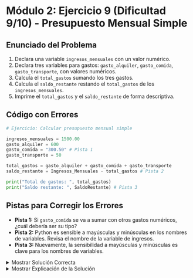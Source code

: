 # Módulo 2: Ejercicio 9 (Dificultad 9/10) - Presupuesto Mensual Simple

## Enunciado del Problema

1.  Declara una variable `ingresos_mensuales` con un valor numérico.
2.  Declara tres variables para gastos: `gasto_alquiler`, `gasto_comida`, `gasto_transporte`, con valores numéricos.
3.  Calcula el `total_gastos` sumando los tres gastos.
4.  Calcula el `saldo_restante` restando el `total_gastos` de los `ingresos_mensuales`.
5.  Imprime el `total_gastos` y el `saldo_restante` de forma descriptiva.

## Código con Errores

```python
# Ejercicio: Calcular presupuesto mensual simple

ingresos_mensuales = 1500.00
gasto_alquiler = 600
gasto_comida = "300.50" # Pista 1
gasto_transporte = 50

total_gastos = gasto_alquiler + gasto_comida + gasto_transporte
saldo_restante = Ingresos_Mensuales - total_gastos # Pista 2

print("Total de gastos: ", total_gastos)
print("Saldo restante: ", SaldoRestante) # Pista 3
```

## Pistas para Corregir los Errores

*   **Pista 1:** Si `gasto_comida` se va a sumar con otros gastos numéricos, ¿cuál debería ser su tipo?
*   **Pista 2:** Python es sensible a mayúsculas y minúsculas en los nombres de variables. Revisa el nombre de la variable de ingresos.
*   **Pista 3:** Nuevamente, la sensibilidad a mayúsculas y minúsculas es clave para los nombres de variables.

<details>
<summary>Mostrar Solución Correcta</summary>

```python
# Ejercicio: Calcular presupuesto mensual simple

ingresos_mensuales = 1500.00
gasto_alquiler = 600.00  # Es bueno ser consistente con flotantes si los ingresos lo son
gasto_comida = 300.50    # Convertir a flotante
gasto_transporte = 50.00 # Consistencia con flotantes

# La suma ahora es puramente aritmética
total_gastos = gasto_alquiler + gasto_comida + gasto_transporte

# Corregir el nombre de la variable de ingresos
saldo_restante = ingresos_mensuales - total_gastos

print("Total de gastos:", total_gastos)
print("Saldo restante:", saldo_restante) # Corregir el nombre de la variable de saldo
```

</details>

<details>
<summary>Mostrar Explicación de la Solución</summary>

Este ejercicio integra múltiples operaciones aritméticas y refuerza la atención a los tipos de datos y la sensibilidad a mayúsculas/minúsculas.

*   **Error 1 Corrección (Tipo incorrecto para `gasto_comida`):**
    *   El código original era `gasto_comida = "300.50"`.
    *   Esto asigna una cadena. Para sumarlo con otros gastos numéricos, debe ser un número (flotante en este caso, dado el valor).
    *   **Solución:** `gasto_comida = 300.50` (o `float("300.50")`).

*   **Error 2 Corrección (Nombre de variable incorrecto - mayúsculas):**
    *   El código original era `saldo_restante = Ingresos_Mensuales - total_gastos`.
    *   La variable de ingresos fue definida como `ingresos_mensuales` (minúsculas). Usar `Ingresos_Mensuales` (con mayúsculas) resultaría en un `NameError` porque esa variable no existe.
    *   **Solución:** `saldo_restante = ingresos_mensuales - total_gastos`

*   **Error 3 Corrección (Nombre de variable incorrecto - mayúsculas en `print`):**
    *   El código original era `print("Saldo restante: ", SaldoRestante)`.
    *   La variable que almacena el saldo fue definida como `saldo_restante` (minúsculas). Usar `SaldoRestante` (con mayúsculas) en el `print` también causaría un `NameError`.
    *   **Solución:** `print("Saldo restante:", saldo_restante)`

Adicionalmente, aunque no es un error de ejecución, es una buena práctica mantener la consistencia en los tipos de datos para valores monetarios (por ejemplo, usar flotantes para todos los gastos si los ingresos son flotantes). La solución incluye esta mejora.
El programa corregido realiza los cálculos del presupuesto correctamente y muestra los resultados.
</details>
